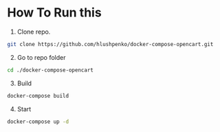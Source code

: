 # How To Run this

1. Clone repo.
```bash
git clone https://github.com/hlushpenko/docker-compose-opencart.git
```
2. Go to repo folder
```bash
cd ./docker-compose-opencart
```
3. Build
```bash
docker-compose build
```
4. Start 
```bash
docker-compose up -d
```
